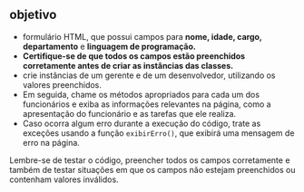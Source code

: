 


## objetivo
* formulário HTML, que possui campos para **nome, idade, cargo, departamento** e **linguagem de programação.**
* **Certifique-se de que todos os campos estão preenchidos corretamente antes de criar as instâncias das classes.**
* crie instâncias de um gerente e de um desenvolvedor, utilizando os valores preenchidos.
* Em seguida, chame os métodos apropriados para cada um dos funcionários e exiba as informações relevantes na página, como a apresentação do funcionário e as tarefas que ele realiza.
* Caso ocorra algum erro durante a execução do código, trate as exceções usando a função `exibirErro()`, que exibirá uma mensagem de erro na página.

Lembre-se de testar o código, preencher todos os campos corretamente e também de testar situações em que os campos não estejam preenchidos ou contenham valores inválidos.